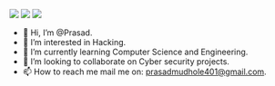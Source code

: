 
[![](https://img.shields.io/badge/-@xiaoluoboding-%231DA1F2?style=flat-square&logo=twitter&logoColor=ffffff)](https://twitter.com/)
[![](https://img.shields.io/badge/-@xiaoluoboding-%23181717?style=flat-square&logo=github)](https://github.com/prasad987)
[![](https://img.shields.io/website?color=0ab9e6&style=flat-square&up_message=xlbd.me&url=https%3A%2F%2Fprasadrm.io)](https://prasad987.github.io/Self_Intro/)


- 👋 Hi, I’m @Prasad.
- 👀 I’m interested in Hacking.
- 🌱 I’m currently learning Computer Science and Engineering.
- 💞️ I’m looking to collaborate on Cyber security projects.
- 📫 How to reach me mail me on: prasadmudhole401@gmail.com.
<!---
prasad987/prasad987 is a ✨ special ✨ repository because its `README.md` (this file) appears on your GitHub profile.
You can click the Preview link to take a look at your changes.
--->
